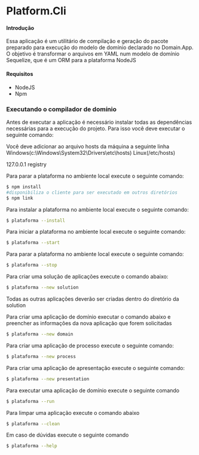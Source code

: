 # Platform.Cli

#### Introdução
Essa aplicação é um utilitário de compilação e geração do pacote preparado para execução do modelo de domínio declarado no Domain.App. O objetivo é transformar o arquivos em YAML num modelo de domínio Sequelize, que é um ORM para a plataforma NodeJS

#### Requisitos

* NodeJS
* Npm

### Executando o compilador de domínio


Antes de executar a aplicação é necessário instalar todas as dependências necessárias para a execução do projeto.
Para isso você deve executar o seguinte comando:

Você deve adicionar ao arquivo hosts da máquina a seguinte linha
Windows(c:\Windows\System32\Drivers\etc\hosts)
Linux(/etc/hosts)

127.0.0.1	registry

Para parar a plataforma no ambiente local execute o seguinte comando:
```sh
$ npm install
#disponibiliza o cliente para ser executado em outros diretórios
$ npm link
```

Para instalar a plataforma no ambiente local execute o seguinte comando:
```sh
$ plataforma --install
```

Para iniciar a plataforma no ambiente local execute o seguinte comando:
```sh
$ plataforma --start
```

Para parar a plataforma no ambiente local execute o seguinte comando:
```sh
$ plataforma --stop
```


Para criar uma solução de aplicações execute o comando abaixo:
```sh
$ plataforma --new solution
```
Todas as outras aplicações deverão ser criadas dentro do diretório da solution

Para criar uma aplicação de domínio executar o comando abaixo e preencher as informações da nova aplicação que forem solicitadas
```sh
$ plataforma --new domain
```

Para criar uma aplicação de processo execute o seguinte comando:
```sh
$ plataforma --new process
```

Para criar uma aplicação de apresentação execute o seguinte comando:
```sh
$ plataforma --new presentation
```

Para executar uma aplicação de domínio execute o seguinte comando
```sh
$ plataforma --run
```

Para limpar uma aplicação execute o comando abaixo
```sh
$ plataforma --clean
```

Em caso de dúvidas execute o seguinte comando
```sh
$ plataforma --help
```


